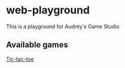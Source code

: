 # web-playground
This is a playground for Audrey's Game Studio

## Available games

[Tic-tac-toe](https://audreykatcoder.github.io/web-playground/game-studio/tic-tac-toe.html)
